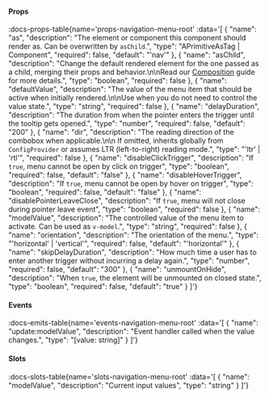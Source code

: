 <!-- This file was automatic generated. Do not edit it manually -->

#### Props
:docs-props-table{name='props-navigation-menu-root' :data='[
  {
    "name": "as",
    "description": "The element or component this component should render as. Can be overwritten by `asChild`.",
    "type": "APrimitiveAsTag | Component",
    "required": false,
    "default": "\'nav\'"
  },
  {
    "name": "asChild",
    "description": "Change the default rendered element for the one passed as a child, merging their props and behavior.\\n\\nRead our [Composition](https://akar.vinicunca.dev/core/guides/composition) guide for more details.",
    "type": "boolean",
    "required": false
  },
  {
    "name": "defaultValue",
    "description": "The value of the menu item that should be active when initially rendered.\\n\\nUse when you do not need to control the value state.",
    "type": "string",
    "required": false
  },
  {
    "name": "delayDuration",
    "description": "The duration from when the pointer enters the trigger until the tooltip gets opened.",
    "type": "number",
    "required": false,
    "default": "200"
  },
  {
    "name": "dir",
    "description": "The reading direction of the combobox when applicable.\\n\\n If omitted, inherits globally from `ConfigProvider` or assumes LTR (left-to-right) reading mode.",
    "type": "\'ltr\' | \'rtl\'",
    "required": false
  },
  {
    "name": "disableClickTrigger",
    "description": "If `true`, menu cannot be open by click on trigger",
    "type": "boolean",
    "required": false,
    "default": "false"
  },
  {
    "name": "disableHoverTrigger",
    "description": "If `true`, menu cannot be open by hover on trigger",
    "type": "boolean",
    "required": false,
    "default": "false"
  },
  {
    "name": "disablePointerLeaveClose",
    "description": "If `true`, menu will not close during pointer leave event",
    "type": "boolean",
    "required": false
  },
  {
    "name": "modelValue",
    "description": "The controlled value of the menu item to activate. Can be used as `v-model`.",
    "type": "string",
    "required": false
  },
  {
    "name": "orientation",
    "description": "The orientation of the menu.",
    "type": "\'horizontal\' | \'vertical\'",
    "required": false,
    "default": "\'horizontal\'"
  },
  {
    "name": "skipDelayDuration",
    "description": "How much time a user has to enter another trigger without incurring a delay again.",
    "type": "number",
    "required": false,
    "default": "300"
  },
  {
    "name": "unmountOnHide",
    "description": "When `true`, the element will be unmounted on closed state.",
    "type": "boolean",
    "required": false,
    "default": "true"
  }
]'} 

#### Events

:docs-emits-table{name='events-navigation-menu-root' :data='[
  {
    "name": "update:modelValue",
    "description": "Event handler called when the value changes.",
    "type": "[value: string]"
  }
]'} 

#### Slots

:docs-slots-table{name='slots-navigation-menu-root' :data='[
  {
    "name": "modelValue",
    "description": "Current input values",
    "type": "string"
  }
]'} 
